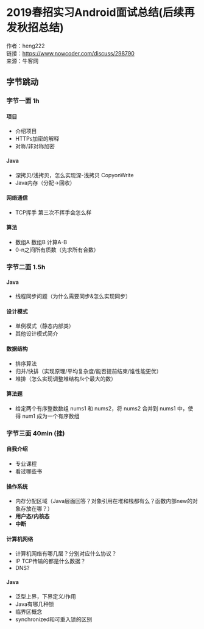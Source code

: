 # 2019春招实习Android面试总结\(后续再发秋招总结\)

作者：heng222  
链接：https://www.nowcoder.com/discuss/298790  
来源：牛客网  


## 字节跳动

###  字节一面 1h

####  项目

*  介绍项目
*  HTTPs加密的解释
*  对称/非对称加密

####  Java

*  深拷贝/浅拷贝，怎么实现深-浅拷贝 CopyonWrite
*  Java内存（分配-&gt;回收）

####  网络通信

*  TCP挥手 第三次不挥手会怎么样

####  算法

*  数组A 数组B 计算A-B
*  0-n之间所有质数（先求所有合数）

###  字节二面 1.5h

####  Java

*  线程同步问题（为什么需要同步&怎么实现同步）

####  设计模式

*  单例模式（静态内部类）
*  其他设计模式简介

####  数据结构

*  排序算法
*  归并/快排（实现原理/平均复杂度/能否提前结束/谁性能更优）
*  堆排（怎么实现调整堆结构/k个最大的数）

####  算法题

*  给定两个有序整数数组 nums1 和 nums2，将 nums2 合并到 nums1 中，使得 num1 成为一个有序数组

###  字节三面 40min \(挂\)

####  自我介绍

*  专业课程
*  看过哪些书

####  操作系统

*  内存分配区域（Java层面回答？对象引用在堆和栈都有么？函数内部new的对象存放在哪？）
*  **用户态/内核态**
*  **中断**

####  计算机网络

*  计算机网络有哪几层？分别对应什么协议？
*  IP TCP传输的都是什么数据？
*  DNS?

####  Java

*  泛型上界，下界定义/作用
*  Java有哪几种锁
*  临界区概念
*  synchronized和可重入锁的区别

